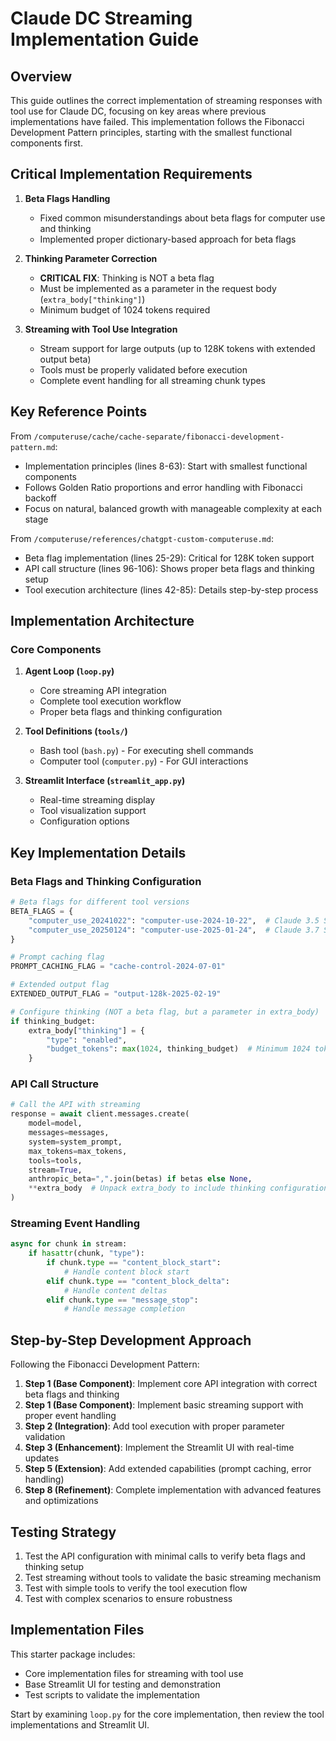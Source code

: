 # Claude DC Streaming Implementation Guide

## Overview

This guide outlines the correct implementation of streaming responses with tool use for Claude DC, focusing on key areas where previous implementations have failed. This implementation follows the Fibonacci Development Pattern principles, starting with the smallest functional components first.

## Critical Implementation Requirements

1. **Beta Flags Handling**
   - Fixed common misunderstandings about beta flags for computer use and thinking
   - Implemented proper dictionary-based approach for beta flags

2. **Thinking Parameter Correction**
   - **CRITICAL FIX**: Thinking is NOT a beta flag
   - Must be implemented as a parameter in the request body (`extra_body["thinking"]`)
   - Minimum budget of 1024 tokens required

3. **Streaming with Tool Use Integration**
   - Stream support for large outputs (up to 128K tokens with extended output beta)
   - Tools must be properly validated before execution
   - Complete event handling for all streaming chunk types

## Key Reference Points

From `/computeruse/cache/cache-separate/fibonacci-development-pattern.md`:
- Implementation principles (lines 8-63): Start with smallest functional components
- Follows Golden Ratio proportions and error handling with Fibonacci backoff
- Focus on natural, balanced growth with manageable complexity at each stage

From `/computeruse/references/chatgpt-custom-computeruse.md`:
- Beta flag implementation (lines 25-29): Critical for 128K token support
- API call structure (lines 96-106): Shows proper beta flags and thinking setup
- Tool execution architecture (lines 42-85): Details step-by-step process

## Implementation Architecture

### Core Components

1. **Agent Loop (`loop.py`)**
   - Core streaming API integration
   - Complete tool execution workflow
   - Proper beta flags and thinking configuration

2. **Tool Definitions (`tools/`)**
   - Bash tool (`bash.py`) - For executing shell commands
   - Computer tool (`computer.py`) - For GUI interactions

3. **Streamlit Interface (`streamlit_app.py`)**
   - Real-time streaming display
   - Tool visualization support
   - Configuration options

## Key Implementation Details

### Beta Flags and Thinking Configuration

```python
# Beta flags for different tool versions
BETA_FLAGS = {
    "computer_use_20241022": "computer-use-2024-10-22",  # Claude 3.5 Sonnet
    "computer_use_20250124": "computer-use-2025-01-24",  # Claude 3.7 Sonnet
}

# Prompt caching flag
PROMPT_CACHING_FLAG = "cache-control-2024-07-01"

# Extended output flag
EXTENDED_OUTPUT_FLAG = "output-128k-2025-02-19"

# Configure thinking (NOT a beta flag, but a parameter in extra_body)
if thinking_budget:
    extra_body["thinking"] = {
        "type": "enabled",
        "budget_tokens": max(1024, thinking_budget)  # Minimum 1024 tokens
    }
```

### API Call Structure

```python
# Call the API with streaming
response = await client.messages.create(
    model=model,
    messages=messages,
    system=system_prompt,
    max_tokens=max_tokens,
    tools=tools,
    stream=True,
    anthropic_beta=",".join(betas) if betas else None,
    **extra_body  # Unpack extra_body to include thinking configuration
)
```

### Streaming Event Handling

```python
async for chunk in stream:
    if hasattr(chunk, "type"):
        if chunk.type == "content_block_start":
            # Handle content block start
        elif chunk.type == "content_block_delta":
            # Handle content deltas
        elif chunk.type == "message_stop":
            # Handle message completion
```

## Step-by-Step Development Approach

Following the Fibonacci Development Pattern:

1. **Step 1 (Base Component)**: Implement core API integration with correct beta flags and thinking
2. **Step 1 (Base Component)**: Implement basic streaming support with proper event handling
3. **Step 2 (Integration)**: Add tool execution with proper parameter validation
4. **Step 3 (Enhancement)**: Implement the Streamlit UI with real-time updates
5. **Step 5 (Extension)**: Add extended capabilities (prompt caching, error handling)
8. **Step 8 (Refinement)**: Complete implementation with advanced features and optimizations

## Testing Strategy

1. Test the API configuration with minimal calls to verify beta flags and thinking setup
2. Test streaming without tools to validate the basic streaming mechanism
3. Test with simple tools to verify the tool execution flow
4. Test with complex scenarios to ensure robustness

## Implementation Files

This starter package includes:
- Core implementation files for streaming with tool use
- Base Streamlit UI for testing and demonstration
- Test scripts to validate the implementation

Start by examining `loop.py` for the core implementation, then review the tool implementations and Streamlit UI.